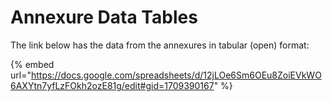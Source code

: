 # Annexure Data Tables

The link below has the data from the annexures in tabular (open) format:

{% embed url="https://docs.google.com/spreadsheets/d/12jLOe6Sm6OEu8ZoiEVkWO6AXYtn7yfLzFOkh2ozE81g/edit#gid=1709390167" %}
